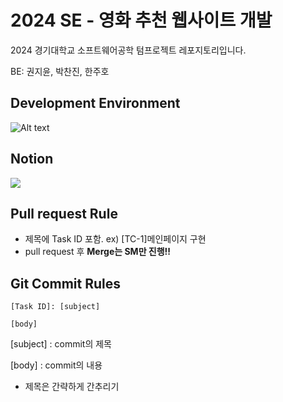 # 2024 SE - 영화 추천 웹사이트 개발

2024 경기대학교 소프트웨어공학 텀프로젝트 레포지토리입니다.

BE: 권지윤, 박찬진, 한주호

## Development Environment

![Alt text](<https://img.shields.io/badge/Spring%20Boot-6DB33F.svg?style=for-the-badge&logo=Spring-Boot&logoColor=white>)

## Notion

<a href="https://www.notion.so/53dc0c9c853045a0a57abb8f1ddd02cb?v=106bea4441ad43128a3621c0a0405b29" target="_blank">
<img src="https://img.shields.io/badge/Notion-000000.svg?style=for-the-badge&logo=Notion&logoColor=white"/></a>

## Pull request Rule

+ 제목에 Task ID 포함. ex) [TC-1]메인페이지 구현
+ pull request 후 **Merge는 SM만 진행!!**

## Git Commit Rules
```
[Task ID]: [subject]

[body]

```

[subject] : commit의 제목

[body] : commit의 내용
  
+ 제목은 간략하게 간추리기
